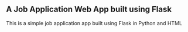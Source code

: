 ## A Job Application Web App built using Flask
This is a simple job application app built using Flask in Python and HTML